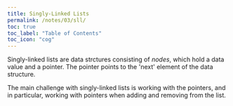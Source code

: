 ```yaml
---
title: Singly-Linked Lists
permalink: /notes/03/sll/
toc: true
toc_label: "Table of Contents"
toc_icon: "cog"
---
```


Singly-linked lists are data strctures consisting of _nodes_, which hold a data value and a pointer. The pointer points to the 'next' element of the data structure. 

The main challenge with singly-linked lists is working with the pointers, and in particular, working with pointers when adding and removing from the list. 